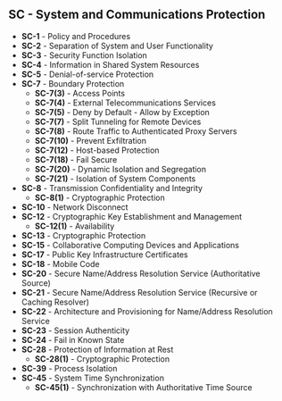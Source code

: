## SC - System and Communications Protection


- **SC-1** - Policy and Procedures
- **SC-2** - Separation of System and User Functionality
- **SC-3** - Security Function Isolation
- **SC-4** - Information in Shared System Resources
- **SC-5** - Denial-of-service Protection
- **SC-7** - Boundary Protection
  - **SC-7(3)** - Access Points
  - **SC-7(4)** - External Telecommunications Services
  - **SC-7(5)** - Deny by Default - Allow by Exception
  - **SC-7(7)** - Split Tunneling for Remote Devices
  - **SC-7(8)** - Route Traffic to Authenticated Proxy Servers
  - **SC-7(10)** - Prevent Exfiltration
  - **SC-7(12)** - Host-based Protection
  - **SC-7(18)** - Fail Secure
  - **SC-7(20)** - Dynamic Isolation and Segregation
  - **SC-7(21)** - Isolation of System Components
- **SC-8** - Transmission Confidentiality and Integrity
  - **SC-8(1)** - Cryptographic Protection
- **SC-10** - Network Disconnect
- **SC-12** - Cryptographic Key Establishment and Management
  - **SC-12(1)** - Availability
- **SC-13** - Cryptographic Protection
- **SC-15** - Collaborative Computing Devices and Applications
- **SC-17** - Public Key Infrastructure Certificates
- **SC-18** - Mobile Code
- **SC-20** - Secure Name/Address Resolution Service (Authoritative Source)
- **SC-21** - Secure Name/Address Resolution Service (Recursive or Caching Resolver)
- **SC-22** - Architecture and Provisioning for Name/Address Resolution Service
- **SC-23** - Session Authenticity
- **SC-24** - Fail in Known State
- **SC-28** - Protection of Information at Rest
  - **SC-28(1)** - Cryptographic Protection
- **SC-39** - Process Isolation
- **SC-45** - System Time Synchronization
  - **SC-45(1)** - Synchronization with Authoritative Time Source